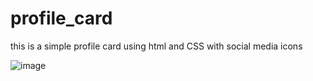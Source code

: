 # profile_card
this is a simple profile card using html and CSS  with social media icons 

![image](https://user-images.githubusercontent.com/100835323/201834344-78333dc6-bab6-4009-b021-265ebd3512a4.png)
